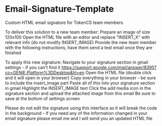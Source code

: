 # Email-Signature-Template
Custom HTML email signature for TokenCS team members 

To deliver this solution to a new team member:
Prepare an image of size 120x100
Open the HTML file with an editor and replace "INSERT_X" with relevant info (do not modify INSERT_IMAGE)
Provide the new team member with the following instructions, have them send a test email once they are finished

To apply this new signature:
Navigate to your signature section in gmail settings - if you can't find it  https://support.google.com/mail/answer/8395?co=GENIE.Platform%3DDesktop&hl=en
Open the HTML file (double click and it will open in your browser) 
Copy everything in your browser - be sure to include the insert_image part
Paste all of this into your signature section in gmail
Highlight the INSERT_IMAGE text
Click the add media icon in the signature section and upload the attached image from this email
Be sure to save at the bottom of settings screen

Please do not edit the signature using this interface as it will break the code in the background - if you need any of the information changed in your email signature please email me and I will send you an updated HTML file 

